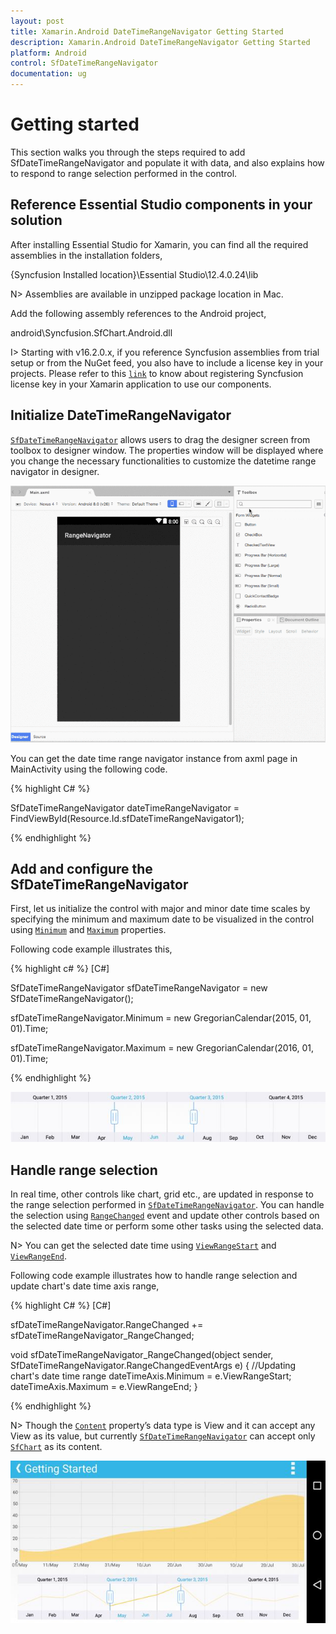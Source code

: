 ```yaml
---
layout: post
title: Xamarin.Android DateTimeRangeNavigator Getting Started
description: Xamarin.Android DateTimeRangeNavigator Getting Started
platform: Android
control: SfDateTimeRangeNavigator
documentation: ug
---
```


# Getting started

This section walks you through the steps required to add SfDateTimeRangeNavigator and populate it with data, and also explains how to respond to range selection performed in the control. 

## Reference Essential Studio components in your solution

After installing Essential Studio for Xamarin, you can find all the required assemblies in the installation folders, 

{Syncfusion Installed location}\Essential Studio\12.4.0.24\lib

N> Assemblies are available in unzipped package location in Mac.

Add the following assembly references to the Android project,

android\Syncfusion.SfChart.Android.dll

I> Starting with v16.2.0.x, if you reference Syncfusion assemblies from trial setup or from the NuGet feed, you also have to include a license key in your projects. Please refer to this [`link`](https://help.syncfusion.com/common/essential-studio/licensing/license-key) to know about registering Syncfusion license key in your Xamarin application to use our components.

## Initialize DateTimeRangeNavigator

[`SfDateTimeRangeNavigator`](https://help.syncfusion.com/cr/xamarin-android/Com.Syncfusion.Rangenavigator.SfDateTimeRangeNavigator.html) allows users to drag the designer screen from toolbox to designer window. The properties window will be displayed where you change the necessary functionalities to customize the datetime range navigator in designer.

![SfDateTimeRangeNavigator Designer support in Xamarin.Android](gettingstarted_images/gettingstarted_img6.gif)

You can get the date time range navigator instance from axml page in MainActivity using the following code.

{% highlight C# %}

SfDateTimeRangeNavigator dateTimeRangeNavigator = FindViewById<SfDateTimeRangeNavigator>(Resource.Id.sfDateTimeRangeNavigator1);

{% endhighlight %}


## Add and configure the SfDateTimeRangeNavigator 

First, let us initialize the control with major and minor date time scales by specifying the minimum and maximum date to be visualized in the control using [`Minimum`](https://help.syncfusion.com/cr/xamarin-android/Com.Syncfusion.Rangenavigator.SfDateTimeRangeNavigator.html#Com_Syncfusion_Rangenavigator_SfDateTimeRangeNavigator_Minimum) and [`Maximum`](https://help.syncfusion.com/cr/xamarin-android/Com.Syncfusion.Rangenavigator.SfDateTimeRangeNavigator.html#Com_Syncfusion_Rangenavigator_SfDateTimeRangeNavigator_Maximum) properties.

Following code example illustrates this,

{% highlight c# %}
[C#]

SfDateTimeRangeNavigator sfDateTimeRangeNavigator = new SfDateTimeRangeNavigator();

sfDateTimeRangeNavigator.Minimum = new GregorianCalendar(2015, 01, 01).Time;

sfDateTimeRangeNavigator.Maximum = new GregorianCalendar(2016, 01, 01).Time;

{% endhighlight %}

![Configuring the Xamarin.Android DateTimeRangeNavigator](gettingstarted_images/gettingstarted_img1.jpeg)

## Handle range selection

In real time, other controls like chart, grid etc., are updated in response to the range selection performed in [`SfDateTimeRangeNavigator`](https://help.syncfusion.com/cr/xamarin-android/Com.Syncfusion.Rangenavigator.SfDateTimeRangeNavigator.html). You can handle the selection using [`RangeChanged`](https://help.syncfusion.com/cr/xamarin-android/Com.Syncfusion.Rangenavigator.SfDateTimeRangeNavigator.html#Com_Syncfusion_Rangenavigator_SfDateTimeRangeNavigator_RangeChanged) event and update other controls based on the selected date time or perform some other tasks using the selected data.

N> You can get the selected date time using [`ViewRangeStart`](https://help.syncfusion.com/cr/xamarin-android/Com.Syncfusion.Rangenavigator.SfDateTimeRangeNavigator.html#Com_Syncfusion_Rangenavigator_SfDateTimeRangeNavigator_ViewRangeStart) and [`ViewRangeEnd`](https://help.syncfusion.com/cr/xamarin-android/Com.Syncfusion.Rangenavigator.SfDateTimeRangeNavigator.html#Com_Syncfusion_Rangenavigator_SfDateTimeRangeNavigator_ViewRangeEnd).

Following code example illustrates how to handle range selection and update chart's date time axis range,

{% highlight C# %}
[C#]

sfDateTimeRangeNavigator.RangeChanged += sfDateTimeRangeNavigator_RangeChanged;

void sfDateTimeRangeNavigator_RangeChanged(object sender, SfDateTimeRangeNavigator.RangeChangedEventArgs e)
{
    //Updating chart's date time range
    dateTimeAxis.Minimum = e.ViewRangeStart;
    dateTimeAxis.Maximum = e.ViewRangeEnd;
}

{% endhighlight %}

N> Though the [`Content`](https://help.syncfusion.com/cr/xamarin-android/Com.Syncfusion.Rangenavigator.SfDateTimeRangeNavigator.html#Com_Syncfusion_Rangenavigator_SfDateTimeRangeNavigator_Content) property’s data type is View and it can accept any View as its value, but currently [`SfDateTimeRangeNavigator`](https://help.syncfusion.com/cr/xamarin-android/Com.Syncfusion.Rangenavigator.SfDateTimeRangeNavigator.html) can accept only [`SfChart`](https://help.syncfusion.com/cr/xamarin-android/Com.Syncfusion.Charts.SfChart.html) as its content.

![Range selection in Xamarin.Android DateTimeRangeNavigator](gettingstarted_images/gettingstarted_img3.jpeg)
